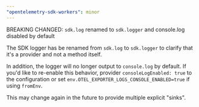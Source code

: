 ```yaml
---
"opentelemetry-sdk-workers": minor
---
```


BREAKING CHANGED: `sdk.log` renamed to `sdk.logger` and console.log disabled by default

The SDK logger has be renamed from `sdk.log` to `sdk.logger` to clarify that it's a provider and not a method itself.

In addition, the logger will no longer output to `console.log` by default. If you'd like to re-enable this behavior, provider `consoleLogEnabled: true` to the configuration or set `env.OTEL_EXPORTER_LOGS_CONSOLE_ENABLED=true` if using `fromEnv`.

This may change again in the future to provide multiple explicit "sinks".
